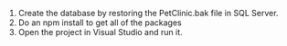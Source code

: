 1) Create the database by restoring the PetClinic.bak file in SQL Server.
2) Do an npm install to get all of the packages
3) Open the project in Visual Studio and run it.
